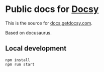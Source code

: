 # Public docs for [Docsy](https://www.getdocsy.com/)

This is the source for [docs.getdocsy.com](https://docs.getdocsy.com).

Based on docusaurus.

## Local development

```
npm install
npm run start
```
